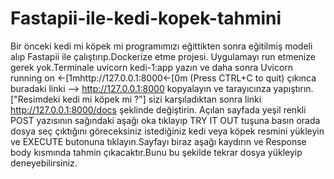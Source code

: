# Fastapii-ile-kedi-kopek-tahmini
Bir önceki kedi mi köpek mi programımızı eğittikten sonra eğitilmiş modeli alıp Fastapii ile çalıştırıp.Dockerize etme projesi.
Uygulamayı run etmenize gerek yok.Terminale uvicorn kedi-1:app yazın ve daha sonra  Uvicorn running on ←[1mhttp://127.0.0.1:8000←[0m (Press CTRL+C to quit) çıkınca buradaki linki --> http://127.0.0.1:8000 kopyalayın ve tarayıcınza yapıştırın.
["Resimdeki kedi mi köpek mi ?"] sizi karşıladıktan sonra linki http://127.0.0.1:8000/docs şeklinde değiştirin.
Açılan sayfada yeşil renkli POST yazısının sağındaki aşağı oka tıklayıp TRY IT OUT tuşuna basın orada dosya seç çıktığını göreceksiniz istediğiniz kedi veya köpek resmini yükleyin ve EXECUTE butonuna tıklayın.Sayfayı biraz aşağı kaydırın ve Response body kısmında tahmin çıkacaktır.Bunu bu şekilde tekrar dosya yükleyip deneyebilirsiniz.


